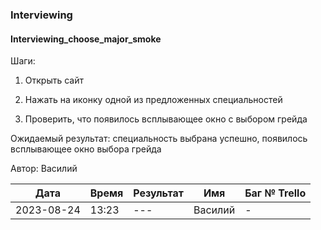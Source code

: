 ### Interviewing
#### Interviewing_choose_major_smoke

Шаги:

1. Открыть сайт

2. Нажать на иконку одной из предложенных специальностей

3. Проверить, что появилось всплывающее окно с выбором грейда

Ожидаемый результат: специальность выбрана успешно, появилось всплывающее окно выбора грейда

Автор: Василий

|     Дата    | Время | Результат|   Имя  | Баг № Trello|
|     ---     |  ---  |    ---   |   ---  |      ---    |
|  2023-08-24 | 13:23 |    ---   | Василий|       -     | 